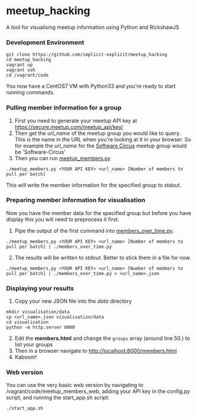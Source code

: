# meetup_hacking

A tool for visualising meetup information using Python and RickshawJS

### Development Environment

```
git clone https://github.com/implicit-explicit/meetup_hacking
cd meetup_hacking
vagrant up
vagrant ssh
cd /vagrant/code
```
You now have a CentOS7 VM with Python33 and you're ready to start running commands.

### Pulling member information for a group

1. First you need to generate your meetup API key at https://secure.meetup.com/meetup_api/key/
2. Then get the _url_name_ of the meetup group you would like to query. This is the name in the URL when you're looking at it in your browser. So for example the _url_name_ for the [Software Circus](http://www.meetup.com/Software-Circus/) meetup group would be 'Software-Circus'
3. Then you can run [meetup_members.py](https://github.com/implicit-explicit/meetup_hacking/blob/master/code/meetup_members.py)

```
./meetup_members.py <YOUR API KEY> <url_name> [Number of members to pull per batch]
```

This will write the member information for the specified group to _stdout_.

### Preparing member information for visualisation

Now you have the member data for the specified group but before you have display this you will need to preprocess it first.

1. Pipe the output of the first command into [members_over_time.py](https://github.com/implicit-explicit/meetup_hacking/blob/master/code/members_over_time.py).
```
./meetup_members.py <YOUR API KEY> <url_name> [Number of members to pull per batch] | ./members_over_time.py
```
2. The results will be written to _stdout_. Better to stick them in a file for now.
```
./meetup_members.py <YOUR API KEY> <url_name> [Number of members to pull per batch] | ./members_over_time.py > <url_name>.json
```

### Displaying your results

1. Copy your new JSON file into the _data_ directory
```
mkdir visualisation/data
cp <url_name>.json visualisation/data
cd visualisation
python -m http.server 8000
```
2. Edit the **members.html** and change the `groups` array (around line 50.) to list your groups
3. Then in a browser navigate to [http://localhost:8000/members.html](http://localhost:8000/members.html)
4. Kaboom!

### Web version

You can use the very basic web version by navigating to /vagrant/code/meetup_members_web, adding your API key in the config.py script, and running the start_app.sh script:

```
./start_app.sh
```
